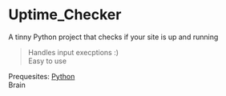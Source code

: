 # Uptime_Checker
A tinny Python project that checks if your site is up and running

> Handles input execptions :) <br />
> Easy to use

Prequesites:
[Python]("https://python.org") <br />
Brain
